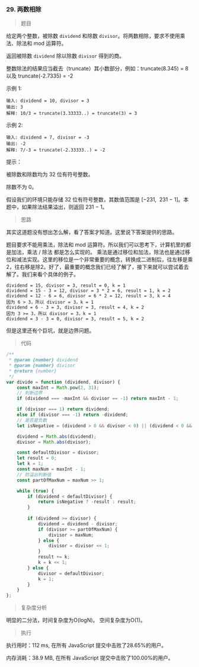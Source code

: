 ### 29. 两数相除

> 题目

给定两个整数，被除数 `dividend` 和除数 `divisor`。将两数相除，要求不使用乘法、除法和 mod 运算符。

返回被除数 `dividend` 除以除数 `divisor` 得到的商。

整数除法的结果应当截去（truncate）其小数部分，例如：truncate(8.345) = 8 以及 truncate(-2.7335) = -2


示例 1:
```
输入: dividend = 10, divisor = 3
输出: 3
解释: 10/3 = truncate(3.33333..) = truncate(3) = 3
```

示例 2:
```
输入: dividend = 7, divisor = -3
输出: -2
解释: 7/-3 = truncate(-2.33333..) = -2
```

提示：

被除数和除数均为 32 位有符号整数。

除数不为 0。

假设我们的环境只能存储 32 位有符号整数，其数值范围是 [−231,  231 − 1]。本题中，如果除法结果溢出，则返回 231 − 1。

> 思路

其实这道题没有想出怎么解，看了答案才知道。这里说下答案提供的思路。

题目要求不能用乘法，除法和 mod 运算符。所以我们可以思考下，计算机里的都是加法，乘法 / 除法 都是怎么实现的。
乘法是通过移位和加法，除法也是通过移位和减法实现。这里的移位是一个非常重要的概念，转换成二进制后，往左移是乘2，往右移是除2。好了，最重要的概念我们已经了解了，接下来就可以尝试着去解了。我们来看个具体的例子。

```
dividend = 15, divisor = 3, result = 0, k = 1
dividend = 15 - 3 = 12, divisor = 3 * 2 = 6, result = 1, k = 2
dividend = 12 - 6 = 6, divisor = 6 * 2 = 12, result = 3, k = 4
因为 6 > 3，所以 divisor = 3，k = 1
dividend = 6 - 3 = 3, divisor = 3, result = 4, k = 2
因为 3 >= 3，所以 divisor = 3，k = 1
dividend = 3 - 3 = 0, divisor = 3, result = 5, k = 2
```

但是这里还有个巨坑，就是边界问题。

> 代码

```js
/**
 * @param {number} dividend
 * @param {number} divisor
 * @return {number}
 */
var divide = function (dividend, divisor) {
    const maxInt = Math.pow(2, 31);
    // 判断边界
    if (dividend === -maxInt && divisor == -1) return maxInt - 1;

    if (divisor === 1) return dividend;
    else if (divisor === -1) return -dividend;
    // 是否是负数
    let isNegative = (dividend > 0 && divisor < 0) || (dividend < 0 && divisor > 0);

    dividend = Math.abs(dividend);
    divisor = Math.abs(divisor);

    const defaultDivisor = divisor;
    let result = 0;
    let k = 1;
    const maxNum = maxInt - 1;
    // 防溢出判断值
    const partOfMaxNum = maxNum >> 1;

    while (true) {
        if (dividend < defaultDivisor) {
            return isNegative ? -result : result;
        }
        
        if (dividend >= divisor) {
            dividend = dividend - divisor;
            if (divisor >= partOfMaxNum) {
                divisor = maxNum;
            } else {
                divisor = divisor << 1;
            }
            result += k;
            k = k << 1;
        } else {
            divisor = defaultDivisor;
            k = 1;
        }
    }
};
```

> 复杂度分析

明显的二分法，时间复杂度为O(logN)。
空间复杂度为O(1)。

> 执行

执行用时：112 ms, 在所有 JavaScript 提交中击败了28.65%的用户。

内存消耗：38.9 MB, 在所有 JavaScript 提交中击败了100.00%的用户。

